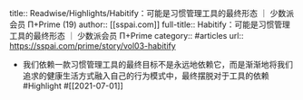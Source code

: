 title:: Readwise/Highlights/Habitify：可能是习惯管理工具的最终形态 ｜ 少数派会员  Π+Prime (19)
author:: [[sspai.com]]
full-title:: Habitify：可能是习惯管理工具的最终形态 ｜ 少数派会员  Π+Prime
category:: #articles
url:: https://sspai.com/prime/story/vol03-habitify

- 我们依赖一款习惯管理工具的最终目标不是永远地依赖它，而是渐渐地将我们追求的健康生活方式融入自己的行为模式中，最终摆脱对于工具的依赖 #Highlight #[[2021-07-01]]